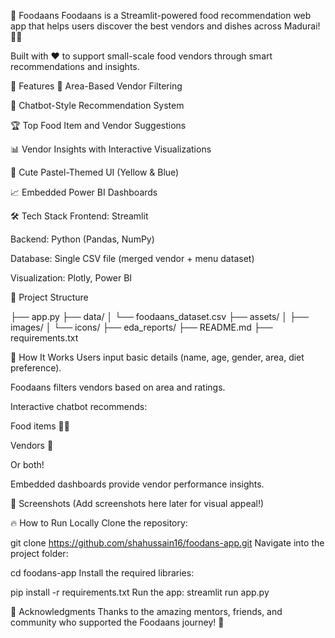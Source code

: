 🥘 Foodaans
Foodaans is a Streamlit-powered food recommendation web app that helps users discover the best vendors and dishes across Madurai! 🚀🍛

Built with ❤️ to support small-scale food vendors through smart recommendations and insights.

🚀 Features
📍 Area-Based Vendor Filtering

🤖 Chatbot-Style Recommendation System

🏆 Top Food Item and Vendor Suggestions

📊 Vendor Insights with Interactive Visualizations

🎨 Cute Pastel-Themed UI (Yellow & Blue)

📈 Embedded Power BI Dashboards

🛠️ Tech Stack
Frontend: Streamlit

Backend: Python (Pandas, NumPy)

Database: Single CSV file (merged vendor + menu dataset)

Visualization: Plotly, Power BI

📂 Project Structure

├── app.py
├── data/
│   └── foodaans_dataset.csv
├── assets/
│   ├── images/
│   └── icons/
├── eda_reports/
├── README.md
├── requirements.txt


🧠 How It Works
Users input basic details (name, age, gender, area, diet preference).

Foodaans filters vendors based on area and ratings.

Interactive chatbot recommends:

Food items 🍔🍟

Vendors 🏪

Or both!

Embedded dashboards provide vendor performance insights.

📸 Screenshots
(Add screenshots here later for visual appeal!)

🔥 How to Run Locally
Clone the repository:

git clone https://github.com/shahussain16/foodans-app.git
Navigate into the project folder:


cd foodans-app
Install the required libraries:

pip install -r requirements.txt
Run the app:
streamlit run app.py

🙌 Acknowledgments
Thanks to the amazing mentors, friends, and community who supported the Foodaans journey! 💛
